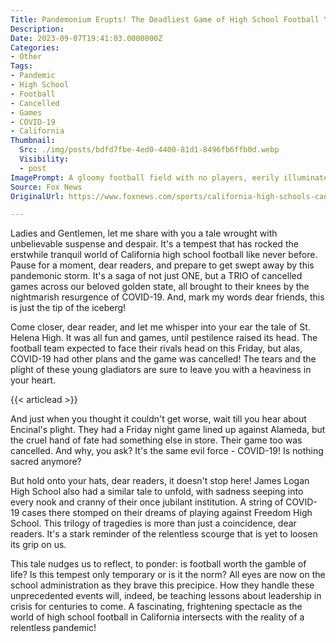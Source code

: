 ```yaml
---
Title: Pandemonium Erupts! The Deadliest Game of High School Football You Never Saw Coming!
Description: 
Date: 2023-09-07T19:41:03.0000000Z
Categories:
- Other
Tags:
- Pandemic
- High School 
- Football
- Cancelled 
- Games
- COVID-19
- California
Thumbnail:
  Src: ./img/posts/bdfd7fbe-4ed0-4400-81d1-8496fb6ffb0d.webp
  Visibility:
  - post
ImagePrompt: A gloomy football field with no players, eerily illuminated by stadium lights. A single football lies abandoned, symbolising interrupted games and shattered dreams of young athletes due to the COVID-19 outbreak.
Source: Fox News
OriginalUrl: https://www.foxnews.com/sports/california-high-schools-cancel-football-games-covid-19-outbreaks

---
```

Ladies and Gentlemen, let me share with you a tale wrought with unbelievable suspense and despair. It's a tempest that has rocked the erstwhile tranquil world of California high school football like never before. Pause for a moment, dear readers, and prepare to get swept away by this pandemonic storm. It's a saga of not just ONE, but a TRIO of cancelled games across our beloved golden state, all brought to their knees by the nightmarish resurgence of COVID-19. And, mark my words dear friends, this is just the tip of the iceberg!

Come closer, dear reader, and let me whisper into your ear the tale of St. Helena High. It was all fun and games, until pestilence raised its head. The football team expected to face their rivals head on this Friday, but alas, COVID-19 had other plans and the game was cancelled! The tears and the plight of these young gladiators are sure to leave you with a heaviness in your heart.

{{< articlead >}}

And just when you thought it couldn't get worse, wait till you hear about Encinal's plight. They had a Friday night game lined up against Alameda, but the cruel hand of fate had something else in store. Their game too was cancelled. And why, you ask? It's the same evil force - COVID-19! Is nothing sacred anymore?

But hold onto your hats, dear readers, it doesn't stop here! James Logan High School also had a similar tale to unfold, with sadness seeping into every nook and cranny of their once jubilant institution. A string of COVID-19 cases there stomped on their dreams of playing against Freedom High School. This trilogy of tragedies is more than just a coincidence, dear readers. It's a stark reminder of the relentless scourge that is yet to loosen its grip on us.

This tale nudges us to reflect, to ponder: is football worth the gamble of life? Is this tempest only temporary or is it the norm? All eyes are now on the school administration as they brave this precipice. How they handle these unprecedented events will, indeed, be teaching lessons about leadership in crisis for centuries to come. A fascinating, frightening spectacle as the world of high school football in California intersects with the reality of a relentless pandemic!